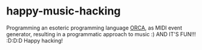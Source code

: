 # happy-music-hacking
Programming an esoteric programming language [ORCA](https://github.com/hundredrabbits/Orca), as MIDI event generator, resulting in a programmatic approach to music :) AND IT'S FUN!!! :D:D:D Happy hacking!
